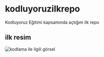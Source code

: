 # kodluyoruzilkrepo
Kodluyoruz Eğitimi kapsamında açtığım ilk repo
## ilk resim
![kodlama ile ilgili görsel](https://sadeceb2b.com/kodlama-hakkinda-10-gercek/)
